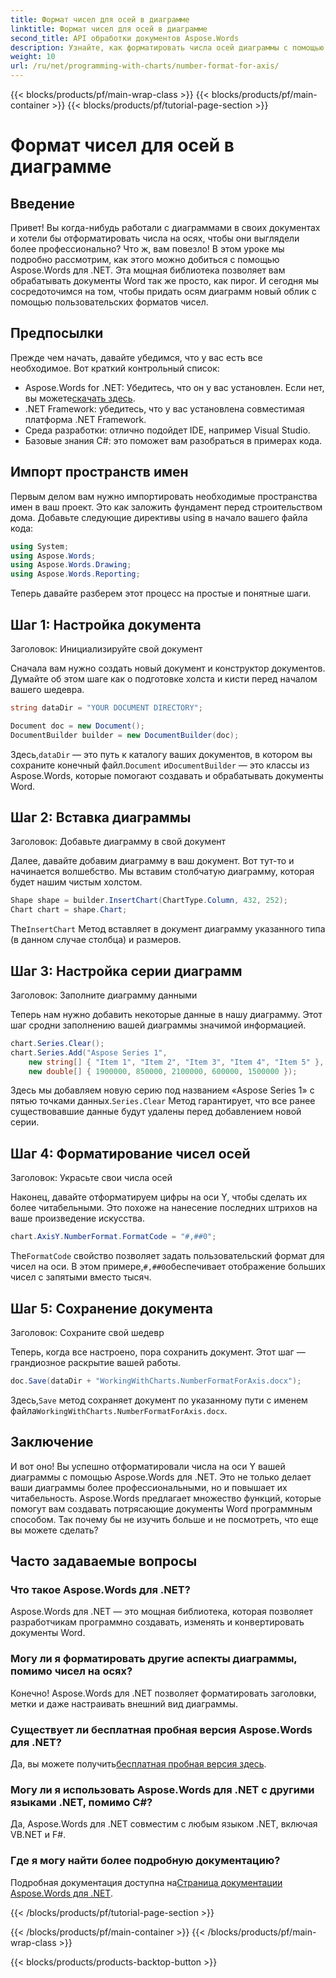 ```yaml
---
title: Формат чисел для осей в диаграмме
linktitle: Формат чисел для осей в диаграмме
second_title: API обработки документов Aspose.Words
description: Узнайте, как форматировать числа осей диаграммы с помощью Aspose.Words для .NET с помощью этого пошагового руководства. Улучшите читаемость и профессионализм вашего документа без усилий.
weight: 10
url: /ru/net/programming-with-charts/number-format-for-axis/
---
```


{{< blocks/products/pf/main-wrap-class >}}
{{< blocks/products/pf/main-container >}}
{{< blocks/products/pf/tutorial-page-section >}}

# Формат чисел для осей в диаграмме

## Введение

Привет! Вы когда-нибудь работали с диаграммами в своих документах и хотели бы отформатировать числа на осях, чтобы они выглядели более профессионально? Что ж, вам повезло! В этом уроке мы подробно рассмотрим, как этого можно добиться с помощью Aspose.Words для .NET. Эта мощная библиотека позволяет вам обрабатывать документы Word так же просто, как пирог. И сегодня мы сосредоточимся на том, чтобы придать осям диаграмм новый облик с помощью пользовательских форматов чисел.

## Предпосылки

Прежде чем начать, давайте убедимся, что у вас есть все необходимое. Вот краткий контрольный список:

-  Aspose.Words for .NET: Убедитесь, что он у вас установлен. Если нет, вы можете[скачать здесь](https://releases.aspose.com/words/net/).
- .NET Framework: убедитесь, что у вас установлена совместимая платформа .NET Framework.
- Среда разработки: отлично подойдет IDE, например Visual Studio.
- Базовые знания C#: это поможет вам разобраться в примерах кода.

## Импорт пространств имен

Первым делом вам нужно импортировать необходимые пространства имен в ваш проект. Это как заложить фундамент перед строительством дома. Добавьте следующие директивы using в начало вашего файла кода:

```csharp
using System;
using Aspose.Words;
using Aspose.Words.Drawing;
using Aspose.Words.Reporting;
```

Теперь давайте разберем этот процесс на простые и понятные шаги.

## Шаг 1: Настройка документа

Заголовок: Инициализируйте свой документ

Сначала вам нужно создать новый документ и конструктор документов. Думайте об этом шаге как о подготовке холста и кисти перед началом вашего шедевра.

```csharp
string dataDir = "YOUR DOCUMENT DIRECTORY";

Document doc = new Document();
DocumentBuilder builder = new DocumentBuilder(doc);
```

 Здесь,`dataDir` — это путь к каталогу ваших документов, в котором вы сохраните конечный файл.`Document` и`DocumentBuilder` — это классы из Aspose.Words, которые помогают создавать и обрабатывать документы Word.

## Шаг 2: Вставка диаграммы

Заголовок: Добавьте диаграмму в свой документ

Далее, давайте добавим диаграмму в ваш документ. Вот тут-то и начинается волшебство. Мы вставим столбчатую диаграмму, которая будет нашим чистым холстом.

```csharp
Shape shape = builder.InsertChart(ChartType.Column, 432, 252);
Chart chart = shape.Chart;
```

 The`InsertChart` Метод вставляет в документ диаграмму указанного типа (в данном случае столбца) и размеров.

## Шаг 3: Настройка серии диаграмм

Заголовок: Заполните диаграмму данными

Теперь нам нужно добавить некоторые данные в нашу диаграмму. Этот шаг сродни заполнению вашей диаграммы значимой информацией.

```csharp
chart.Series.Clear();
chart.Series.Add("Aspose Series 1",
    new string[] { "Item 1", "Item 2", "Item 3", "Item 4", "Item 5" },
    new double[] { 1900000, 850000, 2100000, 600000, 1500000 });
```

 Здесь мы добавляем новую серию под названием «Aspose Series 1» с пятью точками данных.`Series.Clear` Метод гарантирует, что все ранее существовавшие данные будут удалены перед добавлением новой серии.

## Шаг 4: Форматирование чисел осей

Заголовок: Украсьте свои числа осей

Наконец, давайте отформатируем цифры на оси Y, чтобы сделать их более читабельными. Это похоже на нанесение последних штрихов на ваше произведение искусства.

```csharp
chart.AxisY.NumberFormat.FormatCode = "#,##0";
```

 The`FormatCode` свойство позволяет задать пользовательский формат для чисел на оси. В этом примере,`#,##0`обеспечивает отображение больших чисел с запятыми вместо тысяч.

## Шаг 5: Сохранение документа

Заголовок: Сохраните свой шедевр

Теперь, когда все настроено, пора сохранить документ. Этот шаг — грандиозное раскрытие вашей работы.

```csharp
doc.Save(dataDir + "WorkingWithCharts.NumberFormatForAxis.docx");
```

 Здесь,`Save` метод сохраняет документ по указанному пути с именем файла`WorkingWithCharts.NumberFormatForAxis.docx`.

## Заключение

И вот оно! Вы успешно отформатировали числа на оси Y вашей диаграммы с помощью Aspose.Words для .NET. Это не только делает ваши диаграммы более профессиональными, но и повышает их читабельность. Aspose.Words предлагает множество функций, которые помогут вам создавать потрясающие документы Word программным способом. Так почему бы не изучить больше и не посмотреть, что еще вы можете сделать?

## Часто задаваемые вопросы

### Что такое Aspose.Words для .NET?
Aspose.Words для .NET — это мощная библиотека, которая позволяет разработчикам программно создавать, изменять и конвертировать документы Word.

### Могу ли я форматировать другие аспекты диаграммы, помимо чисел на осях?
Конечно! Aspose.Words для .NET позволяет форматировать заголовки, метки и даже настраивать внешний вид диаграммы.

### Существует ли бесплатная пробная версия Aspose.Words для .NET?
 Да, вы можете получить[бесплатная пробная версия здесь](https://releases.aspose.com/).

### Могу ли я использовать Aspose.Words для .NET с другими языками .NET, помимо C#?
Да, Aspose.Words для .NET совместим с любым языком .NET, включая VB.NET и F#.

### Где я могу найти более подробную документацию?
 Подробная документация доступна на[Страница документации Aspose.Words для .NET](https://reference.aspose.com/words/net/).

{{< /blocks/products/pf/tutorial-page-section >}}

{{< /blocks/products/pf/main-container >}}
{{< /blocks/products/pf/main-wrap-class >}}

{{< blocks/products/products-backtop-button >}}
